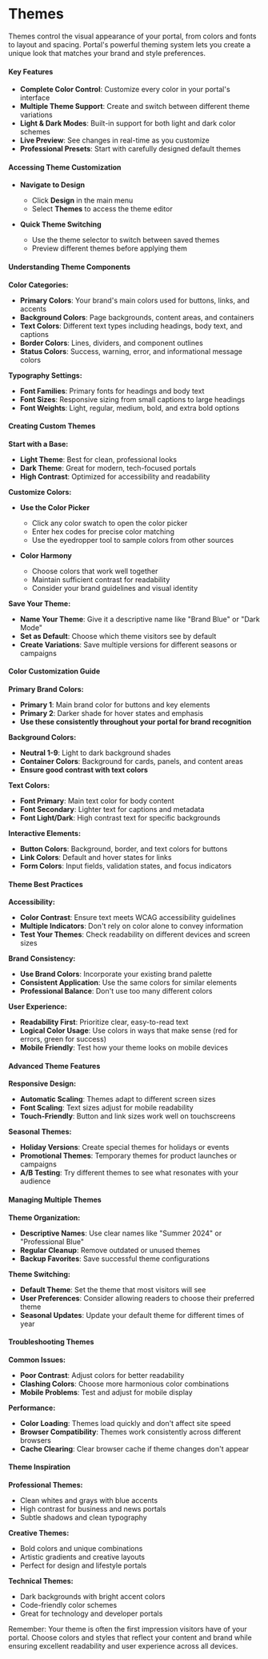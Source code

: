 # Themes

Themes control the visual appearance of your portal, from colors and fonts to layout and spacing. Portal's powerful theming system lets you create a unique look that matches your brand and style preferences.

#### Key Features

- **Complete Color Control**: Customize every color in your portal's interface
- **Multiple Theme Support**: Create and switch between different theme variations
- **Light & Dark Modes**: Built-in support for both light and dark color schemes
- **Live Preview**: See changes in real-time as you customize
- **Professional Presets**: Start with carefully designed default themes

#### Accessing Theme Customization

- **Navigate to Design**
  - Click **Design** in the main menu
  - Select **Themes** to access the theme editor

- **Quick Theme Switching**
  - Use the theme selector to switch between saved themes
  - Preview different themes before applying them

#### Understanding Theme Components

**Color Categories:**

- **Primary Colors**: Your brand's main colors used for buttons, links, and accents
- **Background Colors**: Page backgrounds, content areas, and containers
- **Text Colors**: Different text types including headings, body text, and captions
- **Border Colors**: Lines, dividers, and component outlines
- **Status Colors**: Success, warning, error, and informational message colors

**Typography Settings:**
- **Font Families**: Primary fonts for headings and body text
- **Font Sizes**: Responsive sizing from small captions to large headings
- **Font Weights**: Light, regular, medium, bold, and extra bold options

#### Creating Custom Themes

**Start with a Base:**
- **Light Theme**: Best for clean, professional looks
- **Dark Theme**: Great for modern, tech-focused portals
- **High Contrast**: Optimized for accessibility and readability

**Customize Colors:**

- **Use the Color Picker**
  - Click any color swatch to open the color picker
  - Enter hex codes for precise color matching
  - Use the eyedropper tool to sample colors from other sources

- **Color Harmony**
  - Choose colors that work well together
  - Maintain sufficient contrast for readability
  - Consider your brand guidelines and visual identity

**Save Your Theme:**
- **Name Your Theme**: Give it a descriptive name like "Brand Blue" or "Dark Mode"
- **Set as Default**: Choose which theme visitors see by default
- **Create Variations**: Save multiple versions for different seasons or campaigns

#### Color Customization Guide

**Primary Brand Colors:**
- **Primary 1**: Main brand color for buttons and key elements
- **Primary 2**: Darker shade for hover states and emphasis
- **Use these consistently throughout your portal for brand recognition**

**Background Colors:**
- **Neutral 1-9**: Light to dark background shades
- **Container Colors**: Background for cards, panels, and content areas
- **Ensure good contrast with text colors**

**Text Colors:**
- **Font Primary**: Main text color for body content
- **Font Secondary**: Lighter text for captions and metadata
- **Font Light/Dark**: High contrast text for specific backgrounds

**Interactive Elements:**
- **Button Colors**: Background, border, and text colors for buttons
- **Link Colors**: Default and hover states for links
- **Form Colors**: Input fields, validation states, and focus indicators

#### Theme Best Practices

**Accessibility:**
- **Color Contrast**: Ensure text meets WCAG accessibility guidelines
- **Multiple Indicators**: Don't rely on color alone to convey information
- **Test Your Themes**: Check readability on different devices and screen sizes

**Brand Consistency:**
- **Use Brand Colors**: Incorporate your existing brand palette
- **Consistent Application**: Use the same colors for similar elements
- **Professional Balance**: Don't use too many different colors

**User Experience:**
- **Readability First**: Prioritize clear, easy-to-read text
- **Logical Color Usage**: Use colors in ways that make sense (red for errors, green for success)
- **Mobile Friendly**: Test how your theme looks on mobile devices

#### Advanced Theme Features

**Responsive Design:**
- **Automatic Scaling**: Themes adapt to different screen sizes
- **Font Scaling**: Text sizes adjust for mobile readability
- **Touch-Friendly**: Button and link sizes work well on touchscreens

**Seasonal Themes:**
- **Holiday Versions**: Create special themes for holidays or events
- **Promotional Themes**: Temporary themes for product launches or campaigns
- **A/B Testing**: Try different themes to see what resonates with your audience

#### Managing Multiple Themes

**Theme Organization:**
- **Descriptive Names**: Use clear names like "Summer 2024" or "Professional Blue"
- **Regular Cleanup**: Remove outdated or unused themes
- **Backup Favorites**: Save successful theme configurations

**Theme Switching:**
- **Default Theme**: Set the theme that most visitors will see
- **User Preferences**: Consider allowing readers to choose their preferred theme
- **Seasonal Updates**: Update your default theme for different times of year

#### Troubleshooting Themes

**Common Issues:**
- **Poor Contrast**: Adjust colors for better readability
- **Clashing Colors**: Choose more harmonious color combinations
- **Mobile Problems**: Test and adjust for mobile display

**Performance:**
- **Color Loading**: Themes load quickly and don't affect site speed
- **Browser Compatibility**: Themes work consistently across different browsers
- **Cache Clearing**: Clear browser cache if theme changes don't appear

#### Theme Inspiration

**Professional Themes:**
- Clean whites and grays with blue accents
- High contrast for business and news portals
- Subtle shadows and clean typography

**Creative Themes:**
- Bold colors and unique combinations
- Artistic gradients and creative layouts
- Perfect for design and lifestyle portals

**Technical Themes:**
- Dark backgrounds with bright accent colors
- Code-friendly color schemes
- Great for technology and developer portals

Remember: Your theme is often the first impression visitors have of your portal. Choose colors and styles that reflect your content and brand while ensuring excellent readability and user experience across all devices.